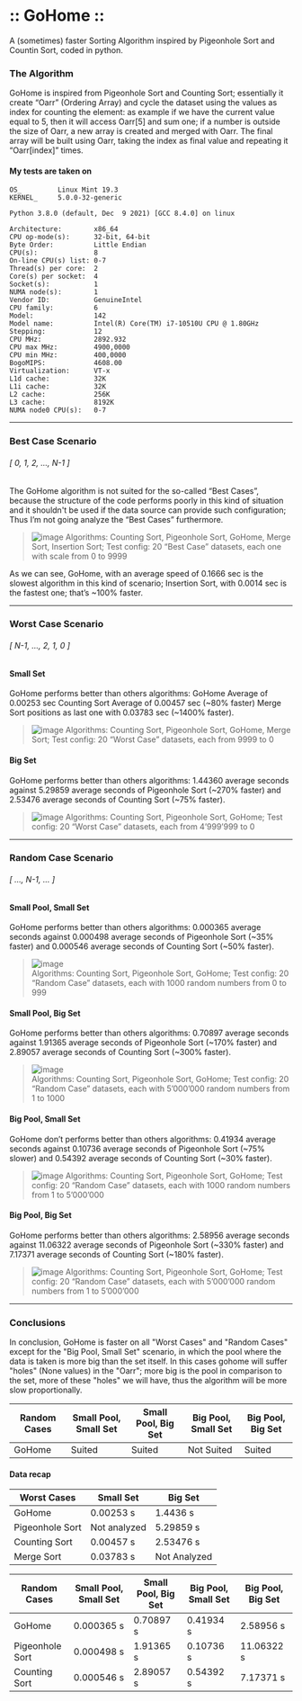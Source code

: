 # :: GoHome ::

A (sometimes) faster Sorting Algorithm inspired by Pigeonhole Sort and Countin Sort, coded in python.

### The Algorithm 

GoHome is inspired from Pigeonhole Sort and Counting Sort; essentially it create “Oarr” (Ordering Array) and cycle the dataset using the values as index for counting the element: as example if we have the current value equal to 5, then it will access Oarr[5] and sum one; if a number is outside the size of Oarr, a new array is created and merged with Oarr.
The final array will be built using Oarr, taking the index as final value and repeating it “Oarr[index]” times.

#### My tests are taken on 

```
OS_         Linux Mint 19.3
KERNEL_     5.0.0-32-generic

Python 3.8.0 (default, Dec  9 2021) [GCC 8.4.0] on linux

Architecture:        x86_64
CPU op-mode(s):      32-bit, 64-bit
Byte Order:          Little Endian
CPU(s):              8
On-line CPU(s) list: 0-7
Thread(s) per core:  2
Core(s) per socket:  4
Socket(s):           1
NUMA node(s):        1
Vendor ID:           GenuineIntel
CPU family:          6
Model:               142
Model name:          Intel(R) Core(TM) i7-10510U CPU @ 1.80GHz
Stepping:            12
CPU MHz:             2892.932
CPU max MHz:         4900,0000
CPU min MHz:         400,0000
BogoMIPS:            4608.00
Virtualization:      VT-x
L1d cache:           32K
L1i cache:           32K
L2 cache:            256K
L3 cache:            8192K
NUMA node0 CPU(s):   0-7
```

------------
### Best Case Scenario 
###### [ 0, 1, 2, …, N-1 ]


The GoHome algorithm is not suited for the so-called “Best Cases”, because the structure of the code performs  poorly in this kind of situation and it shouldn't be used if the data source can provide such configuration;  Thus I’m not going analyze the “Best Cases” furthermore.

>![image](./readme/images/01.png) Algorithms: Counting Sort, Pigeonhole Sort, GoHome, Merge Sort, Insertion Sort;
Test config: 20 “Best Case” datasets, each one with scale from 0 to 9999 



As we can see, GoHome, with an average speed of 0.1666 sec is the slowest algorithm in this kind of scenario; Insertion Sort, with 0.0014 sec is the fastest one; that’s ~100% faster. 

------------
### Worst Case Scenario 
###### [ N-1, …, 2, 1, 0 ]

#### Small Set

GoHome performs better than others algorithms: 
GoHome Average of 0.00253 sec
Counting Sort Average of 0.00457 sec (~80% faster)
Merge Sort positions as last one with 0.03783 sec (~1400% faster).

> ![image](./readme/images/02.png)
Algorithms: Counting Sort, Pigeonhole Sort, GoHome, Merge Sort;
Test config: 20 “Worst Case” datasets, each from 9999 to 0


#### Big Set

GoHome performs better than others algorithms: 
1.44360 average seconds against
5.29859 average seconds of Pigeonhole Sort (~270% faster) and
2.53476 average seconds of Counting Sort (~75% faster).

>![image](./readme/images/03.png)
Algorithms: Counting Sort, Pigeonhole Sort, GoHome;
Test config: 20 “Worst Case” datasets, each from 4’999’999 to 0

------------
### Random Case Scenario
###### [ …, N-1, … ] 
#### Small Pool, Small Set

GoHome performs better than others algorithms: 
0.000365 average seconds against 
0.000498 average seconds of Pigeonhole Sort (~35% faster) and 
0.000546 average seconds of Counting Sort (~50% faster).

>![image](./readme/images/04.png)  
 Algorithms: Counting Sort, Pigeonhole Sort, GoHome;
Test config: 20 “Random Case” datasets, each with 1000 random numbers from 0 to 999



#### Small Pool, Big Set
    
GoHome performs better than others algorithms: 
0.70897 average seconds against 
1.91365 average seconds of Pigeonhole Sort (~170% faster) and 
2.89057 average seconds of Counting Sort (~300% faster).

>![image](./readme/images/05.png)  
 Algorithms: Counting Sort, Pigeonhole Sort, GoHome;
Test config: 20 “Random Case” datasets, each with 5’000’000 random numbers from 1 to 1000




#### Big Pool, Small Set

GoHome don’t performs better than others algorithms: 
0.41934 average seconds against
0.10736 average seconds of Pigeonhole Sort (~75% slower) and 
0.54392 average seconds of Counting Sort (~30% faster).

>![image](./readme/images/06.png)
Algorithms: Counting Sort, Pigeonhole Sort, GoHome;
Test config: 20 “Random Case” datasets, each with 1000 random numbers from 1 to 5’000’000



#### Big Pool, Big Set

GoHome performs better than others algorithms: 
2.58956 average seconds against 
11.06322 average seconds of Pigeonhole Sort (~330% faster) and 
7.17371 average seconds of Counting Sort (~180% faster).

>![image](./readme/images/07.png) Algorithms: Counting Sort, Pigeonhole Sort, GoHome;
Test config: 20 “Random Case” datasets, each with 5’000’000 random numbers from 1 to 5’000’000
------------

### Conclusions

In conclusion, GoHome is faster on all "Worst Cases" and "Random Cases" except for the "Big Pool, Small Set" scenario, in which the pool where the data is taken is more big than the set itself. In this cases gohome will suffer "holes" (None values) in the "Oarr"; more big is the pool in comparison to the set, more of these "holes" we will have, thus the algorithm will be more slow proportionally.

| Random Cases | Small Pool, Small Set | Small Pool, Big Set | Big Pool, Small Set |  Big Pool, Big Set  | 
| ------------ | ------------ | ------------ |  ------------ | ------------ |
| GoHome | Suited | Suited| Not Suited | Suited |  


#### Data recap


| Worst Cases   |   Small Set  | Big Set |
| ------------ | ------------ | ------------ |
| GoHome  |  0.00253 s | 1.4436 s  |
|  Pigeonhole Sort | Not analyzed  |   5.29859 s  |
|  Counting Sort |  0.00457 s  |   2.53476 s  |
|  Merge Sort |  0.03783 s   |  Not Analyzed |



| Random Cases | Small Pool, Small Set | Small Pool, Big Set | Big Pool, Small Set |  Big Pool, Big Set  | 
| ------------ | ------------ | ------------ |  ------------ | ------------ |
| GoHome | 0.000365 s | 0.70897 s | 0.41934 s | 2.58956 s |  
|  Pigeonhole Sort | 0.000498 s | 1.91365 s| 0.10736 s| 11.06322 s| 
| Counting Sort| 0.000546 s| 2.89057 s| 0.54392 s| 7.17371 s| 



